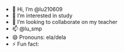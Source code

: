 - 👋 Hi, I’m @lu210609
- 👀 I’m interested in study
- 💞️ I’m looking to collaborate on my teacher
- 📫 @lu_smp
- 😄 Pronouns: ela/dela
- ⚡ Fun fact:
